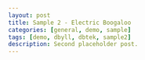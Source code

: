 ```yaml
---
layout: post
title: Sample 2 - Electric Boogaloo
categories: [general, demo, sample]
tags: [demo, dbyll, dbtek, sample2]
description: Second placeholder post.
---
```



